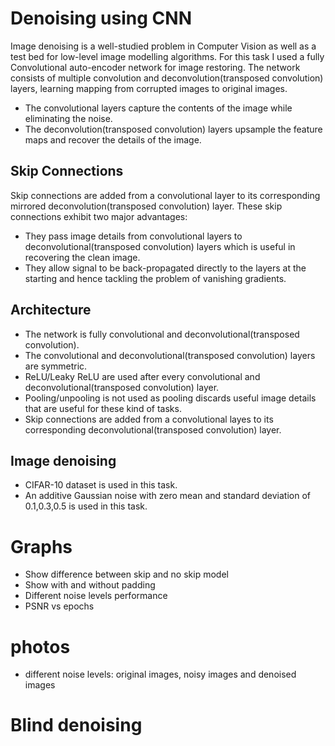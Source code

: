 # Denoising using CNN

Image denoising is a well-studied problem in Computer Vision as well as a test bed for low-level image modelling algorithms. For this task I used a fully Convolutional auto-encoder network for image restoring. The network consists of multiple convolution and deconvolution(transposed convolution) layers, learning mapping from corrupted images to original images. 
* The convolutional layers capture the contents of the image while eliminating the noise.
* The deconvolution(transposed convolution) layers upsample the feature maps and recover the details of the image.
## Skip Connections
Skip connections are added from a convolutional layer to its corresponding mirrored deconvolution(transposed convolution) layer.
These skip connections exhibit two major advantages:
* They pass image details from convolutional layers to deconvolutional(transposed convolution) layers which is useful in recovering the clean image.
* They allow signal to be back-propagated directly to the layers at the starting and hence tackling the problem of vanishing gradients.

## Architecture
* The network is fully convolutional and deconvolutional(transposed convolution).
* The convolutional and deconvolutional(transposed convolution) layers are symmetric.
* ReLU/Leaky ReLU are used after every convolutional and deconvolutional(transposed convolution) layer.
* Pooling/unpooling is not used as pooling discards useful image details that are useful for these kind of tasks.
* Skip connections are added from a convolutional layes to its corresponding deconvolutional(transposed convolution) layer.

## Image denoising
* CIFAR-10 dataset is used in this task.
* An additive Gaussian noise with zero mean and standard deviation of 0.1,0.3,0.5 is used in this task.


# Graphs
* Show difference between skip and no skip model
* Show with and without padding
* Different noise levels performance
* PSNR vs epochs


# photos
* different noise levels: original images, noisy images and denoised images






# Blind denoising

